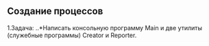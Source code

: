 **Создание процессов**
--------------------------
1.Задача:
..*Написать консольную программу Main и две утилиты (служебные программы)
 Creator и Reporter.
 
